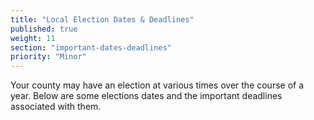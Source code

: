 ```yaml
---
title: "Local Election Dates & Deadlines"
published: true
weight: 11
section: "important-dates-deadlines"
priority: "Minor"
---
```


Your county may have an election at various times over the course of a year. Below are some elections dates and the important deadlines associated with them.  
